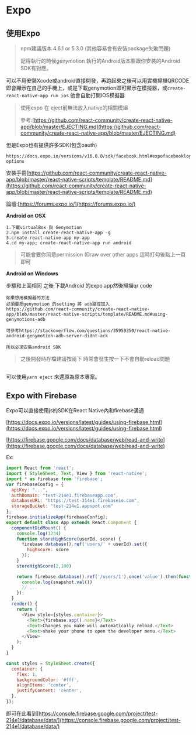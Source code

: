 # Expo

## 使用Expo

> npm建議版本 4.6.1 or 5.3.0 \(其他容易會有安裝package失敗問題\)
>
> 記得執行的時候genymotion 執行的Android版本要跟你安裝的Android SDK有對應。

可以不用安裝Xcode或android直接開發，再跑起來之後可以用實機掃描QRCODE即會顯示在自己的手機上，或是下載genymotion即可顯示在模擬器，或`create-react-native-app run ios` 他會自動打開IOS模擬器

> 使用expo 在 eject前無法放入native的相關模組
>
> 參考:[https://github.com/react-community/create-react-native-app/blob/master/EJECTING.md](https://github.com/react-community/create-react-native-app/blob/master/EJECTING.md)

但是Expo也有提供許多SDK\(包含oauth\)

```text
https://docs.expo.io/versions/v16.0.0/sdk/facebook.html#expofacebookloginwithreadpermissionsasyncappid-options
```

安裝手冊[https://github.com/react-community/create-react-native-app/blob/master/react-native-scripts/template/README.md](https://github.com/react-community/create-react-native-app/blob/master/react-native-scripts/template/README.md)

論壇:[https://forums.expo.io/](https://forums.expo.io/)

**Android on OSX**

```text
1.下載virtualBox 與 Genymotion
2.npm install create-react-native-app -g
3.create-react-native-app my-app 
4.cd my-app; create-react-native-app run android
```

> 可能會要你同意permission \(Draw over other apps 這時打勾後點上一頁即可

**Android on Windows**

步驟和上面相同 之後 下載Android 的expo app然後掃描qr code

```text
如果想用模擬器的方法
必須要把genymotion 的setting 將 adb路徑加入
https://github.com/react-community/create-react-native-app/blob/master/react-native-scripts/template/README.md#using-genymotions-adb

可參考https://stackoverflow.com/questions/35959350/react-native-android-genymotion-adb-server-didnt-ack

所以必須安裝android SDK
```

> 之後開發時存檔建議按兩下 時常會發生按一下不會自動reload問題

## 

可以使用`yarn eject` 來還原為原本專案。

## 

## Expo with Firebase

Expo可以直接使用js的SDK在React Native內和firebase溝通

[https://docs.expo.io/versions/latest/guides/using-firebase.html](https://docs.expo.io/versions/latest/guides/using-firebase.html)

[https://firebase.google.com/docs/database/web/read-and-write](https://firebase.google.com/docs/database/web/read-and-write)

Ex:

```javascript
import React from 'react';
import { StyleSheet, Text, View } from 'react-native';
import * as firebase from 'firebase';
var firebaseConfig = {
  apiKey: "...",
  authDomain: "test-214e1.firebaseapp.com",
  databaseURL: "https://test-314e1.firebaseio.com",
  storageBucket: "test-214e1.appspot.com"
};
firebase.initializeApp(firebaseConfig);
export default class App extends React.Component {
  componentDidMount() {
    console.log(1234)
    function storeHighScore(userId, score) {
      firebase.database().ref('users/' + userId).set({
        highscore: score
      });
    }
    storeHighScore(2,100)

    return firebase.database().ref('/users/1').once('value').then(function(snapshot) {
      console.log(snapshot.val())
      // ...
    });
  }
  render() {
    return (
      <View style={styles.container}>
        <Text>{firebase.app().name}</Text>
        <Text>Changes you make will automatically reload.</Text>
        <Text>shake your phone to open the developer menu.</Text>
      </View>
    );
  }
}

const styles = StyleSheet.create({
  container: {
    flex: 1,
    backgroundColor: '#fff',
    alignItems: 'center',
    justifyContent: 'center',
  },
});
```

即可在此看到[https://console.firebase.google.com/project/test-214e1/database/data/](https://console.firebase.google.com/project/test-214e1/database/data/)


